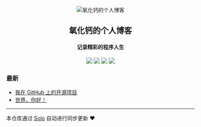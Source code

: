 <p align="center"><img alt="氧化钙的个人博客" src="https://static.b3log.org/images/brand/solo-32.png"></p><h2 align="center">
氧化钙的个人博客
</h2>

<h4 align="center">记录精彩的程序人生</h4>
<p align="center"><a title="氧化钙的个人博客" target="_blank" href="https://github.com/TestSmallWhite/solo-blog"><img src="https://img.shields.io/github/last-commit/TestSmallWhite/solo-blog.svg?style=flat-square&color=FF9900"></a>
<a title="GitHub repo size in bytes" target="_blank" href="https://github.com/TestSmallWhite/solo-blog"><img src="https://img.shields.io/github/repo-size/TestSmallWhite/solo-blog.svg?style=flat-square"></a>
<a title="Solo Version" target="_blank" href="https://github.com/b3log/solo/releases"><img src="https://img.shields.io/badge/solo-3.6.5-f1e05a.svg?style=flat-square&color=blueviolet"></a>
<a title="Hits" target="_blank" href="https://github.com/b3log/hits"><img src="https://hits.b3log.org/TestSmallWhite/solo-blog.svg"></a></p>

### 最新

* [我在 GitHub 上的开源项目](http://www.kidcaoblog.com/my-github-repos)
* [世界，你好！](http://www.kidcaoblog.com/hello-solo)



---

本仓库通过 [Solo](https://github.com/b3log/solo) 自动进行同步更新 ❤️ 